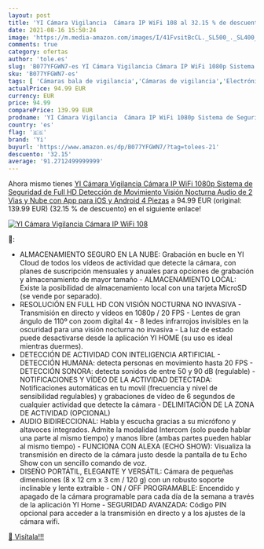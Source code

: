 ```yaml
---
layout: post
title: 'YI Cámara Vigilancia  Cámara IP WiFi 108 al 32.15 % de descuento'
date: 2021-08-16 15:50:24
image: 'https://m.media-amazon.com/images/I/41FvsitBcCL._SL500_._SL400_.jpg'
comments: true
category: ofertas
author: 'tole.es'
slug: 'B077YFGWN7-es YI Cámara Vigilancia Cámara IP WiFi 1080p Sistema de...'
sku: 'B077YFGWN7-es'
tags: [ 'Cámaras bala de vigilancia','Cámaras de vigilancia','Electrónica','Fotografía y videocámaras','android','yi', ]
actualPrice: 94.99 EUR
currency: EUR
price: 94.99
comparePrice: 139.99 EUR
prodname: 'YI Cámara Vigilancia  Cámara IP WiFi 1080p Sistema de Seguridad de Full HD  Detección de Movimiento  Visión Nocturna  Audio de 2 Vias y Nube con App para iOS y Android 4 Piezas'
country: 'es'
flag: '🇪🇸'
brand: 'Yi'
buyurl: 'https://www.amazon.es/dp/B077YFGWN7/?tag=tolees-21'
descuento: '32.15'
average: '91.2712499999999'
---
```


Ahora mismo tienes [YI Cámara Vigilancia  Cámara IP WiFi 1080p Sistema de Seguridad de Full HD  Detección de Movimiento  Visión Nocturna  Audio de 2 Vias y Nube con App para iOS y Android 4 Piezas](https://www.amazon.es/dp/B077YFGWN7/?tag=tolees-21) a 94.99 EUR (original: 139.99 EUR) (32.15 %  de descuento) en el siguiente enlace!

[![YI Cámara Vigilancia  Cámara IP WiFi 108](https://m.media-amazon.com/images/I/41FvsitBcCL._SL500_._SL400_.jpg)](https://www.amazon.es/dp/B077YFGWN7/?tag=tolees-21)

🔎:

- ALMACENAMIENTO SEGURO EN LA NUBE: Grabación en bucle en YI Cloud de todos los vídeos de actividad que detecte la cámara, con planes de suscripción mensuales y anuales para opciones de grabación y almacenamiento de mayor tamaño - ALMACENAMIENTO LOCAL: Existe la posibilidad de almacenamiento local con una tarjeta MicroSD (se vende por separado).
- RESOLUCIÓN EN FULL HD CON VISIÓN NOCTURNA NO INVASIVA - Transmisión en directo y vídeos en 1080p / 20 FPS - Lentes de gran ángulo de 110º con zoom digital 4x - 8 ledes infrarrojos invisibles en la oscuridad para una visión nocturna no invasiva - La luz de estado puede desactivarse desde la aplicación YI HOME (su uso es ideal mientras duermes).
- DETECCIÓN DE ACTIVIDAD CON INTELIGENCIA ARTIFICIAL - DETECCIÓN HUMANA: detecta personas en movimiento hasta 20 FPS - DETECCIÓN SONORA: detecta sonidos de entre 50 y 90 dB (regulable) - NOTIFICACIONES Y VÍDEO DE LA ACTIVIDAD DETECTADA: Notificaciones automáticas en tu movìl (frecuencia y nivel de sensibilidad regulables) y grabaciones de vídeo de 6 segundos de cualquier actividad que detecte la cámara - DELIMITACIÓN DE LA ZONA DE ACTIVIDAD (OPCIONAL)
- AUDIO BIDIRECCIONAL: Habla y escucha gracias a su micrófono y altavoces integrados. Admite la modalidad Intercom (solo puede hablar una parte al mismo tiempo) y manos libre (ambas partes pueden hablar al mismo tiempo) - FUNCIONA CON ALEXA (ECHO SHOW): Visualiza la transmisión en directo de la cámara justo desde la pantalla de tu Echo Show con un sencillo comando de voz.
- DISEÑO PORTÁTIL, ELEGANTE Y VERSÁTIL: Cámara de pequeñas dimensiones (8 x 12 cm x 3 cm / 120 g) con un robusto soporte inclinable y lente extraíble - ON / OFF PROGRAMABLE: Encendido y apagado de la cámara programable para cada día de la semana a través de la aplicación YI Home - SEGURIDAD AVANZADA: Código PIN opcional para acceder a la transmisión en directo y a los ajustes de la cámara wifi.

[🛒 Visítala!!!](https://www.amazon.es/dp/B077YFGWN7/?tag=tolees-21)
